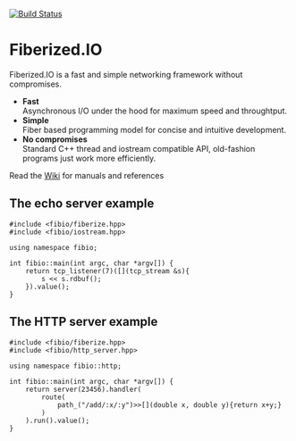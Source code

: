 [![Build Status](https://travis-ci.org/windoze/fibio.svg?branch=master)](https://travis-ci.org/windoze/fibio)

Fiberized.IO
============

Fiberized.IO is a fast and simple networking framework without compromises.

* <B>Fast</B><BR/>Asynchronous I/O under the hood for maximum speed and throughtput.
* <B>Simple</B><BR/>Fiber based programming model for concise and intuitive development.
* <B>No compromises</B><BR/>Standard C++ thread and iostream compatible API, old-fashion programs just work more efficiently.

Read the [Wiki](https://github.com/windoze/fibio/wiki) for manuals and references

The echo server example
-----------------------
```
#include <fibio/fiberize.hpp>
#include <fibio/iostream.hpp>
 
using namespace fibio;
 
int fibio::main(int argc, char *argv[]) {
    return tcp_listener(7)([](tcp_stream &s){
        s << s.rdbuf();
    }).value();
}
```


The HTTP server example
-----------------------
```
#include <fibio/fiberize.hpp>
#include <fibio/http_server.hpp>

using namespace fibio::http;
 
int fibio::main(int argc, char *argv[]) {
    return server(23456).handler(
        route(
            path_("/add/:x/:y")>>[](double x, double y){return x+y;}
        )
    ).run().value();
}
```
